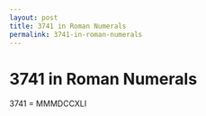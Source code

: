 ```yaml
---
layout: post
title: 3741 in Roman Numerals
permalink: 3741-in-roman-numerals
---
```


# 3741 in Roman Numerals

3741 = MMMDCCXLI
